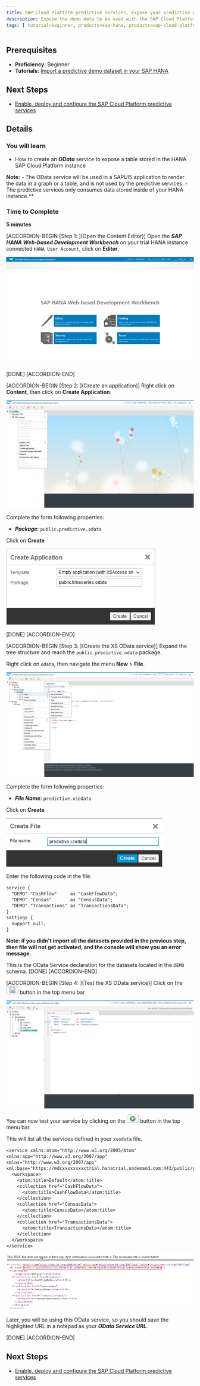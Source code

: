 ```yaml
---
title: SAP Cloud Platform predictive services, Expose your predictive demo dataset as an OData service
description: Expose the demo data to be used with the SAP Cloud Platform predictive services as an OData services
tags: [ tutorial>beginner, products>sap-hana, products>sap-cloud-platform, topic>odata ]
---
```


## Prerequisites
  - **Proficiency:** Beginner
  - **Tutorials:** [Import a predictive demo dataset in your SAP HANA](http://www.sap.com/developer/tutorials/hcpps-hana-dataset-import.html)

## Next Steps
  - [Enable, deploy and configure the SAP Cloud Platform predictive services](http://www.sap.com/developer/tutorials/hcpps-ps-configure.html)

## Details
### You will learn
  - How to create an ***OData*** service to expose a table stored in the HANA SAP Cloud Platform instance

  **Note:**
    - The OData service will be used in a SAPUI5 application to render the data in a graph or a table, and is not used by the predictive services.
    - The predictive services only consumes data stored inside of your HANA instance.**

### Time to Complete
  **5 minutes**

[ACCORDION-BEGIN [Step 1: ](Open the Content Editor)]
Open the ***SAP HANA Web-based Development Workbench*** on your trial HANA instance connected `HANA User Account`, click on **Editor**.

![SAP HANA Web-based Development Workbench](01.png)

[DONE]
[ACCORDION-END]

[ACCORDION-BEGIN [Step 2: ](Create an application)]
Right click on **Content**, then click on **Create Application**.

![SAP HANA Web-based Development Workbench](02.png)

Complete the form following properties:

- ***Package***: `public.predictive.odata`

Click on **Create**

![New Application](03.png)

[DONE]
[ACCORDION-END]

[ACCORDION-BEGIN [Step 3: ](Create the XS OData service)]
Expand the tree structure and reach the `public.predictive.odata` package.

Right click on `odata`, then navigate the menu **New** > **File**.

![SAP HANA Web-based Development Workbench](6.png)

Complete the form following properties:

- ***File Name***: `predictive.xsodata`

Click on **Create**

![New Package](04.png)

Enter the following code in the file:

```
service {
  "DEMO"."CashFlow"     as "CashFlowData";
  "DEMO"."Census"       as "CensusData";
  "DEMO"."Transactions" as "TransactionsData";
}
settings {
  support null;
}
```
**Note: if you didn't import all the datasets provided in the previous step, then file will not get activated, and the console will show you an error message.**

This is the OData Service declaration for the datasets located in the `DEMO` schema.
[DONE]
[ACCORDION-END]

[ACCORDION-BEGIN [Step 4: ](Test the XS OData service)]
Click on the ![save](0-save.png) button in the top menu bar

![XS OData](05.png)

You can now test your service by clicking on the ![run](0-run.png) button in the top menu bar.

This will list all the services defined in your `xsodata` file.

```
<service xmlns:atom="http://www.w3.org/2005/Atom" xmlns:app="http://www.w3.org/2007/app" xmlns="http://www.w3.org/2007/app" xml:base="https://mdcxxxxxxxxxtrial.hanatrial.ondemand.com:443/public/predictive/odata/predictive.xsodata/">
  <workspace>
    <atom:title>Default</atom:title>
    <collection href="CashFlowData">
      <atom:title>CashFlowData</atom:title>
    </collection>
    <collection href="CensusData">
      <atom:title>CensusData</atom:title>
    </collection>
    <collection href="TransactionsData">
      <atom:title>TransactionsData</atom:title>
    </collection>
  </workspace>
</service>
```

![OData Service List](06.png)

Later, you will be using this OData service, so you should save the highlighted URL in a notepad as your ***OData Service URL***.

[DONE]
[ACCORDION-END]

## Next Steps
  - [Enable, deploy and configure the SAP Cloud Platform predictive services](http://www.sap.com/developer/tutorials/hcpps-ps-configure.html)
